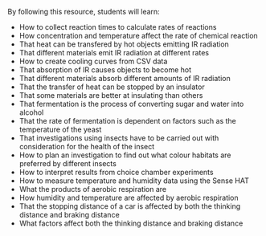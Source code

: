 By following this resource, students will learn:

- How to collect reaction times to calculate rates of reactions
- How concentration and temperature affect the rate of chemical reaction
- That heat can be transfered by hot objects emitting IR radiation
- That different materials emit IR radiation at different rates
- How to create cooling curves from CSV data 
- That absorption of IR causes objects to become hot 
- That different materials absorb different amounts of IR radiation 
- That the transfer of heat can be stopped by an insulator
- That some materials are better at insulating than others
- That fermentation is the process of converting sugar and water into alcohol
- That the rate of fermentation is dependent on factors such as the temperature of the yeast
- That investigations using insects have to be carried out with consideration for the health of the insect
- How to plan an investigation to find out what colour habitats are preferred by different insects
- How to interpret results from choice chamber experiments
- How to measure temperature and humidity data using the Sense HAT
- What the products of aerobic respiration are
- How humidity and temperature are affected by aerobic respiration
- That the stopping distance of a car is affected by both the thinking distance and braking distance
- What factors affect both the thinking distance and braking distance
